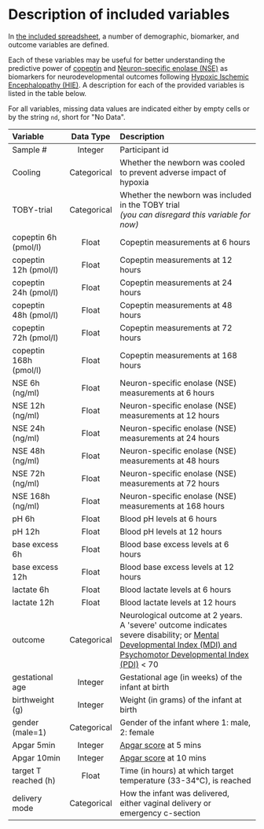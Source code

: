 
# Description of included variables

In [the included spreadsheet](), a number of demographic, biomarker, and outcome variables are defined.

Each of these variables may be useful for better understanding the predictive power of [copeptin](https://www.ncbi.nlm.nih.gov/pubmed/18291667) and [Neuron-specific enolase (NSE)](https://www.mayomedicallaboratories.com/test-catalog/Clinical+and+Interpretive/80913) as biomarkers for neurodevelopmental outcomes following [Hypoxic Ischemic Encephalopathy (HIE)](https://www.birthinjuryguide.org/birth-injury/types/hypoxic-ischemic-encephalopathy-hie/).
A description for each of the provided variables is listed in the table below.

For all variables, missing data values are indicated either by empty cells or by the string `nd`, short for "No Data".  

| Variable | Data Type | Description |
|:---------|:---------:|:------------|
|Sample # | Integer | Participant id |
| Cooling | Categorical | Whether the newborn was cooled to prevent adverse impact of hypoxia |
| TOBY-trial | Categorical | Whether the newborn was included in the TOBY trial <br> *(you can disregard this variable for now)* |
| copeptin 6h (pmol/l) | Float | Copeptin measurements at 6 hours |
| copeptin 12h (pmol/l) | Float | Copeptin measurements at 12 hours |
| copeptin 24h (pmol/l) | Float | Copeptin measurements at 24 hours |
| copeptin 48h (pmol/l) | Float | Copeptin measurements at 48 hours |
| copeptin 72h (pmol/l) | Float | Copeptin measurements at 72 hours |
| copeptin 168h (pmol/l) | Float | Copeptin measurements at 168 hours |
| NSE 6h (ng/ml) | Float |  Neuron-specific enolase (NSE) measurements at 6 hours |
| NSE 12h (ng/ml) | Float | Neuron-specific enolase (NSE) measurements at 12 hours |
| NSE 24h (ng/ml) | Float | Neuron-specific enolase (NSE) measurements at 24 hours |
| NSE 48h (ng/ml) | Float | Neuron-specific enolase (NSE) measurements at 48 hours |
| NSE 72h (ng/ml) | Float | Neuron-specific enolase (NSE) measurements at 72 hours |
| NSE 168h (ng/ml) | Float | Neuron-specific enolase (NSE) measurements at 168 hours |
| pH 6h | Float | Blood pH levels at 6 hours |
| pH 12h | Float | Blood pH levels at 12 hours |
| base excess 6h | Float | Blood base excess levels at 6 hours |
| base excess 12h | Float | Blood base excess levels at 12 hours |
| lactate 6h | Float | Blood lactate levels at 6 hours |
| lactate 12h | Float | Blood lactate levels at 12 hours |
| outcome | Categorical | Neurological outcome at 2 years. <br> A 'severe' outcome indicates severe disability; or [Mental Developmental Index (MDI) and Psychomotor Developmental Index (PDI)](http://www.healthofchildren.com/B/Bayley-Scales-of-Infant-Development.html)  < 70 |
| gestational age | Integer | Gestational age (in weeks) of the infant at birth |
| birthweight (g) | Integer | Weight (in grams) of the infant at birth |
| gender (male=1) | Categorical | Gender of the infant where 1: male, 2: female |
| Apgar 5min | Integer | [Apgar score](https://www.acog.org/Clinical-Guidance-and-Publications/Committee-Opinions/Committee-on-Obstetric-Practice/The-Apgar-Score) at 5 mins |
| Apgar 10min | Integer | [Apgar score](https://www.acog.org/Clinical-Guidance-and-Publications/Committee-Opinions/Committee-on-Obstetric-Practice/The-Apgar-Score) at 10 mins |
| target T reached (h) | Float | Time (in hours) at which target temperature (33-34&deg;C), is reached |
| delivery mode | Categorical | How the infant was delivered, either vaginal delivery or emergency c-section |
